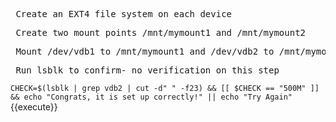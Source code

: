 <pre> Create an EXT4 file system on each device </pre>

<pre> Create two mount points /mnt/mymount1 and /mnt/mymount2 </pre>

<pre> Mount /dev/vdb1 to /mnt/mymount1 and /dev/vdb2 to /mnt/mymount2 </pre>

<pre> Run lsblk to confirm- no verification on this step </pre>
`CHECK=$(lsblk | grep vdb2 | cut -d" " -f23) && [[ $CHECK == "500M" ]] && echo "Congrats, it is set up correctly!" || echo "Try Again"`{{execute}} 
